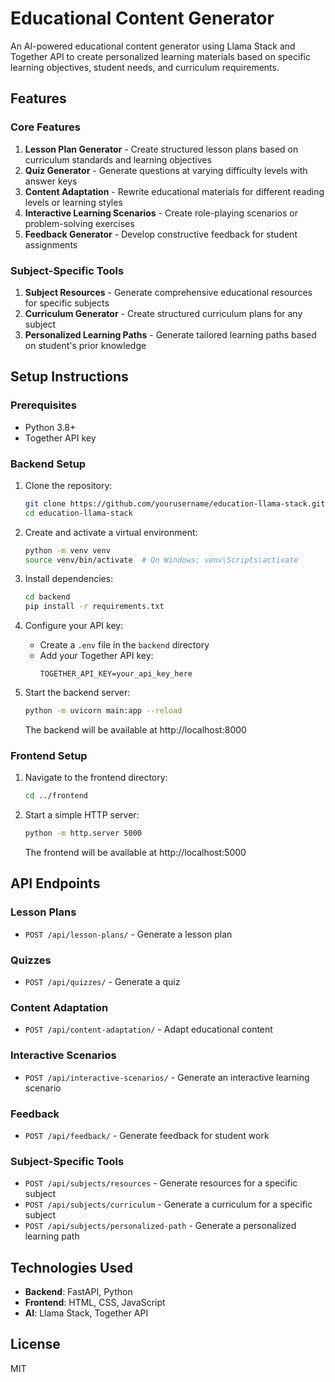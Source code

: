 # Educational Content Generator

An AI-powered educational content generator using Llama Stack and Together API to create personalized learning materials based on specific learning objectives, student needs, and curriculum requirements.

## Features

### Core Features
1. **Lesson Plan Generator** - Create structured lesson plans based on curriculum standards and learning objectives
2. **Quiz Generator** - Generate questions at varying difficulty levels with answer keys
3. **Content Adaptation** - Rewrite educational materials for different reading levels or learning styles
4. **Interactive Learning Scenarios** - Create role-playing scenarios or problem-solving exercises
5. **Feedback Generator** - Develop constructive feedback for student assignments

### Subject-Specific Tools
1. **Subject Resources** - Generate comprehensive educational resources for specific subjects
2. **Curriculum Generator** - Create structured curriculum plans for any subject
3. **Personalized Learning Paths** - Generate tailored learning paths based on student's prior knowledge

## Setup Instructions

### Prerequisites
- Python 3.8+
- Together API key

### Backend Setup
1. Clone the repository:
   ```bash
   git clone https://github.com/yourusername/education-llama-stack.git
   cd education-llama-stack
   ```

2. Create and activate a virtual environment:
   ```bash
   python -m venv venv
   source venv/bin/activate  # On Windows: venv\Scripts\activate
   ```

3. Install dependencies:
   ```bash
   cd backend
   pip install -r requirements.txt
   ```

4. Configure your API key:
   - Create a `.env` file in the `backend` directory
   - Add your Together API key:
     ```
     TOGETHER_API_KEY=your_api_key_here
     ```

5. Start the backend server:
   ```bash
   python -m uvicorn main:app --reload
   ```
   The backend will be available at http://localhost:8000

### Frontend Setup
1. Navigate to the frontend directory:
   ```bash
   cd ../frontend
   ```

2. Start a simple HTTP server:
   ```bash
   python -m http.server 5000
   ```
   The frontend will be available at http://localhost:5000

## API Endpoints

### Lesson Plans
- `POST /api/lesson-plans/` - Generate a lesson plan

### Quizzes
- `POST /api/quizzes/` - Generate a quiz

### Content Adaptation
- `POST /api/content-adaptation/` - Adapt educational content

### Interactive Scenarios
- `POST /api/interactive-scenarios/` - Generate an interactive learning scenario

### Feedback
- `POST /api/feedback/` - Generate feedback for student work

### Subject-Specific Tools
- `POST /api/subjects/resources` - Generate resources for a specific subject
- `POST /api/subjects/curriculum` - Generate a curriculum for a specific subject
- `POST /api/subjects/personalized-path` - Generate a personalized learning path

## Technologies Used
- **Backend**: FastAPI, Python
- **Frontend**: HTML, CSS, JavaScript
- **AI**: Llama Stack, Together API

## License
MIT
